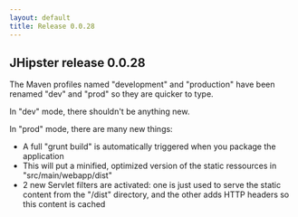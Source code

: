 ```yaml
---
layout: default
title: Release 0.0.28
---
```


JHipster release 0.0.28
---------------


The Maven profiles named "development" and "production" have been renamed "dev" and "prod" so they are quicker to type.

In "dev" mode, there shouldn't be anything new.

In "prod" mode, there are many new things:

- A full "grunt build" is automatically triggered when you package the application
- This will put a minified, optimized version of the static ressources in "src/main/webapp/dist"
- 2 new Servlet filters are activated: one is just used to serve the static content from the "/dist" directory, and the other adds HTTP headers so this content is cached
